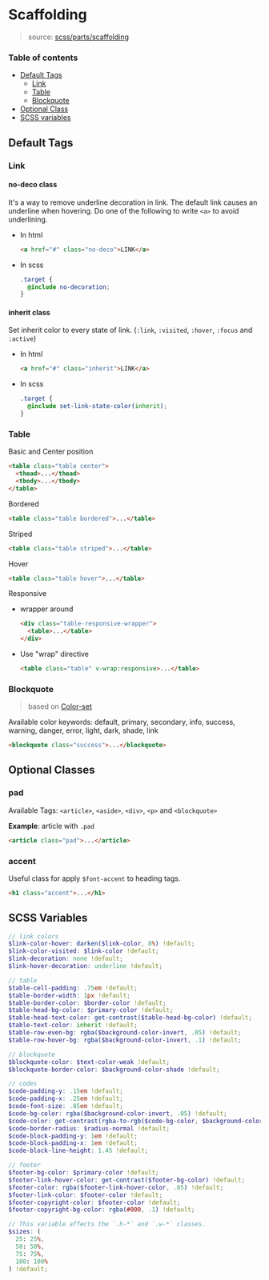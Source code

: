 # Scaffolding

> source: [scss/parts/scaffolding](../../src/scss/parts/_scaffolding.scss)

### Table of contents

- [Default Tags](#default-tags)
  - [Link](#link)
  - [Table](#table)
  - [Blockquote](#blockquote)
- [Optional Class](#optional-classes)
- [SCSS variables](#scss-variables)

## Default Tags

### Link

#### no-deco class

It's a way to remove underline decoration in link. The default link causes an underline when hovering. Do one of the following to write `<a>` to avoid underlining.

- In html
  ``` html
  <a href="#" class="no-deco">LINK</a>
  ```
- In scss
  ``` scss
  .target {
    @include no-decoration;
  }
  ```

#### inherit class

Set inherit color to every state of link. (`:link`, `:visited`, `:hover`, `:focus` and `:active`)

- In html
  ```html
  <a href="#" class="inherit">LINK</a>
  ```
- In scss
  ```scss
  .target {
    @include set-link-state-color(inherit);
  }
  ```

### Table

Basic and Center position

```html
<table class="table center">
  <thead>...</thead>
  <tbody>...</tbody>
</table>
```

Bordered

```html
<table class="table bordered">...</table>
```

Striped

```html
<table class="table striped">...</table>
```

Hover

```html
<table class="table hover">...</table>
```

Responsive

- wrapper around
  ```html
  <div class="table-responsive-wrapper">
    <table>...</table>
  </div>
  ```
- Use "wrap" directive
  ```html
  <table class="table" v-wrap:responsive>...</table>
  ```

### Blockquote

> based on [Color-set](color-set.md)

Available color keywords: default, primary, secondary, info, success, warning, danger, error, light, dark, shade, link

```html
<blockquote class="success">...</blockquote>
```

## Optional Classes

### pad

Available Tags: `<article>`, `<aside>`, `<div>`, `<p>` and `<blockquote>`

**Example**: article with `.pad`

```html
<article class="pad">...</article>
```

### accent

Useful class for apply `$font-accent` to heading tags.

```html
<h1 class="accent">...</h1>
```

## SCSS Variables

``` scss
// link colors
$link-color-hover: darken($link-color, 8%) !default;
$link-color-visited: $link-color !default;
$link-decoration: none !default;
$link-hover-decoration: underline !default;

// table
$table-cell-padding: .75em !default;
$table-border-width: 1px !default;
$table-border-color: $border-color !default;
$table-head-bg-color: $primary-color !default;
$table-head-text-color: get-contrast($table-head-bg-color) !default;
$table-text-color: inherit !default;
$table-row-even-bg: rgba($background-color-invert, .05) !default;
$table-row-hover-bg: rgba($background-color-invert, .1) !default;

// blockquote
$blockquote-color: $text-color-weak !default;
$blockquote-border-color: $background-color-shade !default;

// codes
$code-padding-y: .15em !default;
$code-padding-x: .25em !default;
$code-font-size: .85em !default;
$code-bg-color: rgba($background-color-invert, .05) !default;
$code-color: get-contrast(rgba-to-rgb($code-bg-color, $background-color)) !default;
$code-border-radius: $radius-normal !default;
$code-block-padding-y: 1em !default;
$code-block-padding-x: 1em !default;
$code-block-line-height: 1.45 !default;

// footer
$footer-bg-color: $primary-color !default;
$footer-link-hover-color: get-contrast($footer-bg-color) !default;
$footer-color: rgba($footer-link-hover-color, .85) !default;
$footer-link-color: $footer-color !default;
$footer-copyright-color: $footer-color !default;
$footer-copyright-bg-color: rgba(#000, .1) !default;

// This variable affects the `.h-*` and `.w-*` classes.
$sizes: (
  25: 25%,
  50: 50%,
  75: 75%,
  100: 100%
) !default;
```
